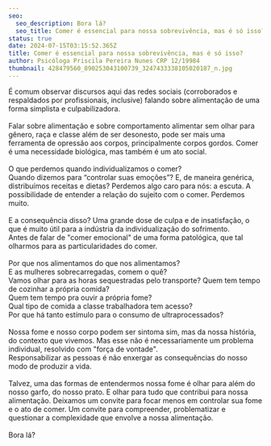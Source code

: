 ```yaml
---
seo:
  seo_description: Bora lá?
  seo_title: Comer é essencial para nossa sobrevivência, mas é só isso?
status: true
date: 2024-07-15T03:15:52.365Z
title: Comer é essencial para nossa sobrevivência, mas é só isso?
author: Psicóloga Priscila Pereira Nunes CRP 12/19984
thumbnail: 428479560_890253043100739_3247433338105020187_n.jpg
---
```

<!--StartFragment-->

É comum observar discursos aqui das redes sociais (corroborados e respaldados por profissionais, inclusive) falando sobre alimentação de uma forma simplista e culpabilizadora.\
\
Falar sobre alimentação e sobre comportamento alimentar sem olhar para gênero, raça e classe além de ser desonesto, pode ser mais uma ferramenta de opressão aos corpos, principalmente corpos gordos. Comer é uma necessidade biológica, mas também é um ato social.\
\
O que perdemos quando individualizamos o comer?\
Quando dizemos para “controlar suas emoções”? E, de maneira genérica, distribuímos receitas e dietas? Perdemos algo caro para nós: a escuta. A possibilidade de entender a relação do sujeito com o comer. Perdemos muito.\
\
E a consequência disso? Uma grande dose de culpa e de insatisfação, o que é muito útil para a indústria da individualização do sofrimento.\
Antes de falar de "comer emocional" de uma forma patológica, que tal olharmos para as particularidades do comer.\
\
Por que nos alimentamos do que nos alimentamos?\
E as mulheres sobrecarregadas, comem o quê?\
Vamos olhar para as horas sequestradas pelo transporte? Quem tem tempo de cozinhar a própria comida?\
Quem tem tempo pra ouvir a própria fome?\
Qual tipo de comida a classe trabalhadora tem acesso?\
Por que há tanto estímulo para o consumo de ultraprocessados?\
\
Nossa fome e nosso corpo podem ser sintoma sim, mas da nossa história, do contexto que vivemos. Mas esse não é necessariamente um problema individual, resolvido com "força de vontade".\
Responsabilizar as pessoas é não enxergar as consequências do nosso modo de produzir a vida.\
\
Talvez, uma das formas de entendermos nossa fome é olhar para além do nosso garfo, do nosso prato. E olhar para tudo que contribui para nossa alimentação. Deixamos um convite para focar menos em controlar sua fome e o ato de comer. Um convite para compreender, problematizar e questionar a complexidade que envolve a nossa alimentação.\
\
Bora lá?

<!--EndFragment-->